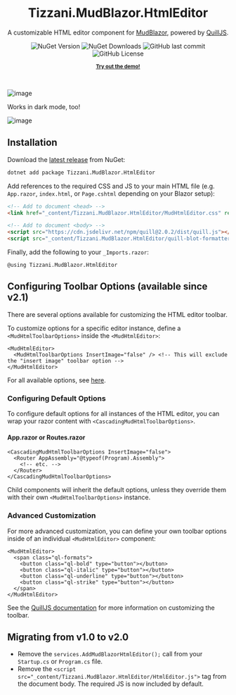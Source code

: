 <h1 align="center">Tizzani.MudBlazor.HtmlEditor</h1>

<p align="center">
  A customizable HTML editor component for <a href="https://mudblazor.com/">MudBlazor</a>, powered by <a href="https://quilljs.com/">QuillJS</a>.</p>
  
<p align="center">
  <img alt="NuGet Version" src="https://img.shields.io/nuget/v/Tizzani.MudBlazor.HtmlEditor">
  <img alt="NuGet Downloads" src="https://img.shields.io/nuget/dt/Tizzani.MudBlazor.HtmlEditor">
  <img alt="GitHub last commit" src="https://img.shields.io/github/last-commit/erinnmclaughlin/MudBlazor.HtmlEditor">
  <img alt="GitHub License" src="https://img.shields.io/github/license/erinnmclaughlin/MudBlazor.HtmlEditor">
</p>

<p align="center">
  <strong><small><a href="https://erinnmclaughlin.github.io/MudBlazor.HtmlEditor/">Try out the demo!</a></small></strong>
</p>

<br>

![image](https://github.com/erinnmclaughlin/MudBlazor.HtmlEditor/assets/22223146/90f50c6b-b287-4e99-8849-added7239521)

Works in dark mode, too!

![image](https://github.com/erinnmclaughlin/MudBlazor.HtmlEditor/assets/22223146/7755c8ac-fd95-4dab-8b5b-5360f04302b2)

## Installation

Download the [latest release](https://www.nuget.org/packages/Tizzani.MudBlazor.HtmlEditor) from NuGet:

```cmd
dotnet add package Tizzani.MudBlazor.HtmlEditor
```

Add references to the required CSS and JS to your main HTML file (e.g. `App.razor`, `index.html`, or `Page.cshtml` depending on your Blazor setup):

```html
<!-- Add to document <head> -->
<link href="_content/Tizzani.MudBlazor.HtmlEditor/MudHtmlEditor.css" rel="stylesheet" />

<!-- Add to document <body> -->
<script src="https://cdn.jsdelivr.net/npm/quill@2.0.2/dist/quill.js"></script>
<script src="_content/Tizzani.MudBlazor.HtmlEditor/quill-blot-formatter.min.js"></script> <!-- optional; for image resize -->
```

Finally, add the following to your `_Imports.razor`:

```razor
@using Tizzani.MudBlazor.HtmlEditor
```

## Configuring Toolbar Options (available since v2.1)
There are several options available for customizing the HTML editor toolbar.

To customize options for a specific editor instance, define a `<MudHtmlToolbarOptions>` inside the `<MudHtmlEditor>`:

```razor
<MudHtmlEditor>
  <MudHtmlToolbarOptions InsertImage="false" /> <!-- This will exclude the "insert image" toolbar option -->
</MudHtmlEditor>
```

For all available options, see [here](./src/Tizzani.MudBlazor.HtmlEditor/MudHtmlToolbarOptions.razor.cs).

### Configuring Default Options
To configure default options for all instances of the HTML editor, you can wrap your razor content with `<CascadingMudHtmlToolbarOptions>`.

#### App.razor or Routes.razor
```razor
<CascadingMudHtmlToolbarOptions InsertImage="false">
  <Router AppAssembly="@typeof(Program).Assembly">
    <!-- etc. -->
  </Router>
</CascadingMudHtmlToolbarOptions>
```

Child components will inherit the default options, unless they override them with their own `<MudHtmlToolbarOptions>` instance.

### Advanced Customization
For more advanced customization, you can define your own toolbar options inside of an individual `<MudHtmlEditor>` component:

```razor
<MudHtmlEditor>
  <span class="ql-formats">
    <button class="ql-bold" type="button"></button>
    <button class="ql-italic" type="button"></button>
    <button class="ql-underline" type="button"></button>
    <button class="ql-strike" type="button"></button>
  </span>
</MudHtmlEditor>
```

See the [QuillJS documentation](https://quilljs.com/docs/modules/toolbar/) for more information on customizing the toolbar.

## Migrating from v1.0 to v2.0
* Remove the `services.AddMudBlazorHtmlEditor();` call from your `Startup.cs` or `Program.cs` file.
* Remove the `<script src="_content/Tizzani.MudBlazor.HtmlEditor/HtmlEditor.js">` tag from the document body. The required JS is now included by default.
